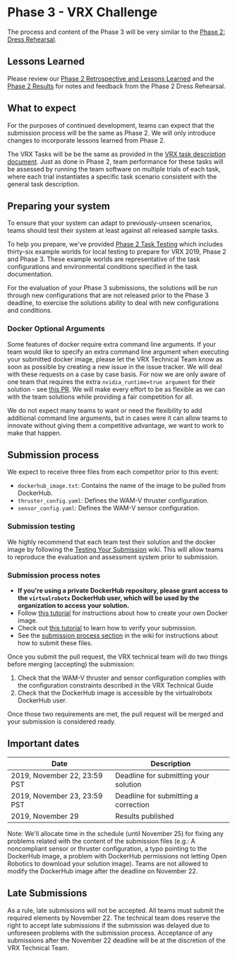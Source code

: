 # Phase 3 - VRX Challenge #
The process and content of the Phase 3 will be very similar to the [Phase 2: Dress Rehearsal](https://bitbucket.org/osrf/vrx/wiki/events/19/dress_rehearsal).

## Lessons Learned ##

Please review our [Phase 2 Retrospective and Lessons Learned](https://bitbucket.org/osrf/vrx/wiki/events/19/phase2_retrospective) and the [Phase 2 Results](https://bitbucket.org/osrf/vrx/wiki/VRX%202019%20Results) for notes and feedback from the Phase 2 Dress Rehearsal.

## What to expect ##

For the purposes of continued development, teams can expect that the submission process will be the same as Phase 2.  We will only introduce changes to incorporate lessons learned from Phase 2.  

The VRX Tasks will be be the same as provided in the [VRX task description document](https://bitbucket.org/osrf/vrx/wiki/documentation).  Just as done in Phase 2, team performance for these tasks will be assessed by running the team software on multiple trials of each task, where each trial instantiates a specific task scenario consistent with the general task description.

## Preparing your system ##

To ensure that your system can adapt to previously-unseen scenarios, teams should test their system at least against all released sample tasks.

To help you prepare, we've provided [Phase 2 Task Testing](https://bitbucket.org/osrf/vrx/wiki/Phase2_Task_Testing_2019) which includes thirty-six example worlds for local testing to prepare for VRX 2019, Phase 2 and Phase 3. These example worlds are representative of the task configurations and environmental conditions specified in the task documentation.

For the evaluation of your Phase 3 submissions, the solutions will be run through new configurations that are not released prior to the Phase 3 deadline, to exercise the solutions ability to deal with new configurations and conditions.

### Docker Optional Arguments

Some features of docker require extra command line arguments. If your team would like to specify an extra command line argument when executing your submitted docker image, please let the VRX Technical Team know as soon as possible by creating a new issue in the issue tracker. We will deal with these requests on a case by case basis. For now we are only aware of one team that requires the extra `nvidia_runtime=true argument` for their solution - see [this PR](https://bitbucket.org/osrf/vrx-events/pull-requests/36/2019-rehearsal-team_nirom/diff). We will make every effort to be as flexible as we can with the team solutions while providing a fair competition for all.  

We do not expect many teams to want or need the flexibility to add additional command line arguments, but in cases were it can allow teams to innovate without giving them a competitive advantage, we want to work to make that happen.

## Submission process

We expect to receive three files from each competitor prior to this event: 

* `dockerhub_image.txt`: Contains the name of the image to be pulled from DockerHub. 
* `thruster_config.yaml`: Defines the WAM-V thruster configuration.
* `sensor_config.yaml`: Defines the WAM-V sensor configuration.

### Submission testing

We highly recommend that each team test their solution and the docker image by following the [Testing Your Submission](https://bitbucket.org/osrf/vrx/wiki/Testing%20your%20submission) wiki. This will allow teams to reproduce the evaluation and assessment system prior to submission. 

### Submission process notes

* **If you're using a private DockerHub repository, please grant access to the `virtualrobotx` DockerHub user, which will be used by the organization to access your solution.** 
* Follow [this tutorial](https://bitbucket.org/osrf/vrx/wiki/tutorials/Creating%20a%20Dockerhub%20image%20for%20submission) for instructions about how to create your own Docker image.
* Check out [this tutorial](https://bitbucket.org/osrf/vrx/wiki/Testing%20your%20submission) to learn how to verify your submission.
* See the [submission process section](https://bitbucket.org/osrf/vrx/wiki/submission_process) in the wiki for instructions about how to submit these files.

Once you submit the pull request, the VRX technical team will do two things before merging (accepting) the submission:

1. Check that the WAM-V thruster and sensor configuration complies with the configuration constraints described in the VRX Technical Guide
2. Check that the DockerHub image is accessible by the virtualrobotx DockerHub user.

Once those two requirements are met, the pull request will be merged and your submission is considered ready.

## Important dates

| Date                          | Description                            |
|-------------------------------|----------------------------------------|
| 2019, November 22, 23:59 PST  | Deadline for submitting your solution  |
| 2019, November 23, 23:59 PST  | Deadline for submitting a correction   |
| 2019, November 29             | Results published                      |

Note: We'll allocate time in the schedule (until November 25) for fixing any problems related with the content of the submission files (e.g.: A noncompliant sensor or thruster configuration, a typo pointing to the DockerHub image, a problem with DockerHub permissions not letting Open Robotics to download your solution image). Teams are not allowed to modify the DockerHub image after the deadline on November 22.

## Late Submissions ##

As a rule, late submissions will not be accepted. All teams must submit the required elements by November 22. The technical team does reserve the right to accept late submissions if the submission was delayed due to unforeseen problems with the submission process. Acceptance of any submissions after the November 22 deadline will be at the discretion of the VRX Technical Team.